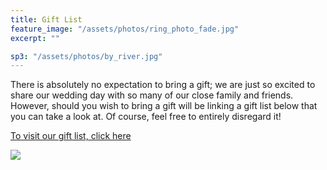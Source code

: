 ```yaml
---
title: Gift List
feature_image: "/assets/photos/ring_photo_fade.jpg"
excerpt: ""

sp3: "/assets/photos/by_river.jpg"
---
```


There is absolutely no expectation to bring a gift; we are just so excited to share our wedding day with so many of our close family and friends. However, should you wish to bring a gift will be linking a gift list below that you can take a look at. Of course, feel free to entirely disregard it!

<a href="https://www.marriagegiftlist.com/EQGX4X">To visit our gift list, click here</a>

<img
src="{{ page.sp3 | prepend: site.baseurl | replace: '//', '/' }}"
/>
